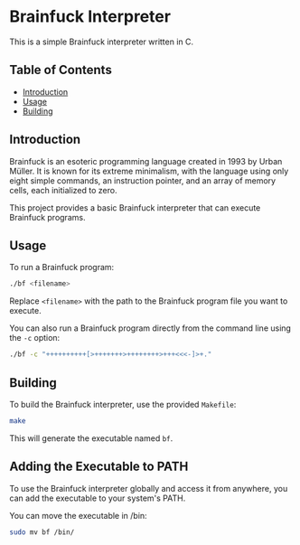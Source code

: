 # Brainfuck Interpreter

This is a simple Brainfuck interpreter written in C.

## Table of Contents

- [Introduction](#introduction)
- [Usage](#usage)
- [Building](#building)


## Introduction

Brainfuck is an esoteric programming language created in 1993 by Urban Müller. It is known for its extreme minimalism, with the language using only eight simple commands, an instruction pointer, and an array of memory cells, each initialized to zero.

This project provides a basic Brainfuck interpreter that can execute Brainfuck programs.

## Usage

To run a Brainfuck program:

```bash
./bf <filename>
```
Replace `<filename>` with the path to the Brainfuck program file you want to execute.

You can also run a Brainfuck program directly from the command line using the `-c` option:

```bash
./bf -c "++++++++++[>+++++++>++++++++>+++<<<-]>+."
```

## Building

To build the Brainfuck interpreter, use the provided `Makefile`:

```bash
make
```
This will generate the executable named `bf`.

## Adding the Executable to PATH 

To use the Brainfuck interpreter globally and access it from anywhere, you can add the executable to your system's PATH.

You can move the executable in /bin:

```bash
sudo mv bf /bin/
```
